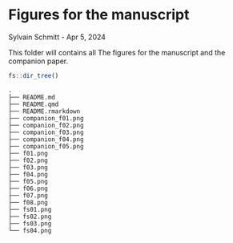 # Figures for the manuscript
Sylvain Schmitt -
Apr 5, 2024

This folder will contains all The figures for the manuscript and the
companion paper.

``` r
fs::dir_tree()
```

    .
    ├── README.md
    ├── README.qmd
    ├── README.rmarkdown
    ├── companion_f01.png
    ├── companion_f02.png
    ├── companion_f03.png
    ├── companion_f04.png
    ├── companion_f05.png
    ├── f01.png
    ├── f02.png
    ├── f03.png
    ├── f04.png
    ├── f05.png
    ├── f06.png
    ├── f07.png
    ├── f08.png
    ├── fs01.png
    ├── fs02.png
    ├── fs03.png
    └── fs04.png
